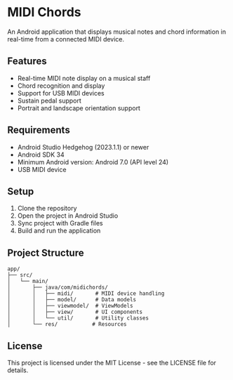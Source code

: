 # MIDI Chords

An Android application that displays musical notes and chord information in real-time from a connected MIDI device.

## Features

- Real-time MIDI note display on a musical staff
- Chord recognition and display
- Support for USB MIDI devices
- Sustain pedal support
- Portrait and landscape orientation support

## Requirements

- Android Studio Hedgehog (2023.1.1) or newer
- Android SDK 34
- Minimum Android version: Android 7.0 (API level 24)
- USB MIDI device

## Setup

1. Clone the repository
2. Open the project in Android Studio
3. Sync project with Gradle files
4. Build and run the application

## Project Structure

```
app/
├── src/
│   └── main/
│       ├── java/com/midichords/
│       │   ├── midi/       # MIDI device handling
│       │   ├── model/      # Data models
│       │   ├── viewmodel/  # ViewModels
│       │   ├── view/       # UI components
│       │   └── util/       # Utility classes
│       └── res/           # Resources
```

## License

This project is licensed under the MIT License - see the LICENSE file for details. 